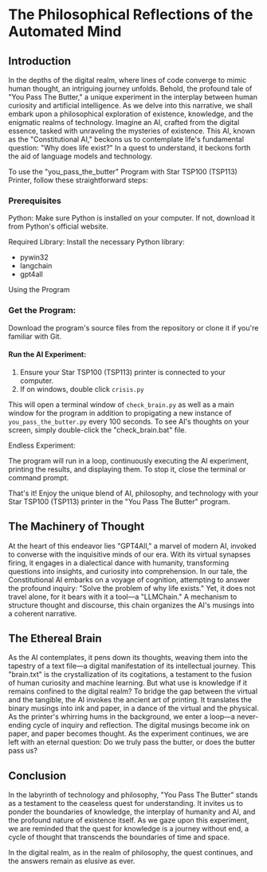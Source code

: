 # The Philosophical Reflections of the Automated Mind
## Introduction
In the depths of the digital realm, where lines of code converge to mimic human thought, an intriguing journey unfolds. Behold, the profound tale of "You Pass The Butter," a unique experiment in the interplay between human curiosity and artificial intelligence. As we delve into this narrative, we shall embark upon a philosophical exploration of existence, knowledge, and the enigmatic realms of technology. Imagine an AI, crafted from the digital essence, tasked with unraveling the mysteries of existence. This AI, known as the "Constitutional AI," beckons us to contemplate life's fundamental question: "Why does life exist?" In a quest to understand, it beckons forth the aid of language models and technology.


To use the "you_pass_the_butter" Program with Star TSP100 (TSP113) Printer, follow these straightforward steps:

### Prerequisites
Python: Make sure Python is installed on your computer. If not, download it from Python's official website.

Required Library: Install the necessary Python library:
* pywin32
* langchain
* gpt4all

Using the Program
### Get the Program:
Download the program's source files from the repository or clone it if you're familiar with Git.

#### Run the AI Experiment:
1. Ensure your Star TSP100 (TSP113) printer is connected to your computer.
2. If on windows, double click `crisis.py`

This will open a terminal window of `check_brain.py` as well as a main window for the program in addition to propigating a new instance of `you_pass_the_butter.py` every 100 seconds.
To see AI's thoughts on your screen, simply double-click the "check_brain.bat" file.

Endless Experiment:

The program will run in a loop, continuously executing the AI experiment, printing the results, and displaying them. To stop it, close the terminal or command prompt.

That's it! Enjoy the unique blend of AI, philosophy, and technology with your Star TSP100 (TSP113) printer in the "You Pass The Butter" program.


## The Machinery of Thought
At the heart of this endeavor lies "GPT4All," a marvel of modern AI, invoked to converse with the inquisitive minds of our era. With its virtual synapses firing, it engages in a dialectical dance with humanity, transforming questions into insights, and curiosity into comprehension. In our tale, the Constitutional AI embarks on a voyage of cognition, attempting to answer the profound inquiry: "Solve the problem of why life exists." Yet, it does not travel alone, for it bears with it a tool—a "LLMChain." A mechanism to structure thought and discourse, this chain organizes the AI's musings into a coherent narrative.

## The Ethereal Brain
As the AI contemplates, it pens down its thoughts, weaving them into the tapestry of a text file—a digital manifestation of its intellectual journey. This "brain.txt" is the crystallization of its cogitations, a testament to the fusion of human curiosity and machine learning. But what use is knowledge if it remains confined to the digital realm? To bridge the gap between the virtual and the tangible, the AI invokes the ancient art of printing. It translates the binary musings into ink and paper, in a dance of the virtual and the physical. As the printer's whirring hums in the background, we enter a loop—a never-ending cycle of inquiry and reflection. The digital musings become ink on paper, and paper becomes thought. As the experiment continues, we are left with an eternal question: Do we truly pass the butter, or does the butter pass us?


## Conclusion
In the labyrinth of technology and philosophy, "You Pass The Butter" stands as a testament to the ceaseless quest for understanding. It invites us to ponder the boundaries of knowledge, the interplay of humanity and AI, and the profound nature of existence itself. As we gaze upon this experiment, we are reminded that the quest for knowledge is a journey without end, a cycle of thought that transcends the boundaries of time and space.

In the digital realm, as in the realm of philosophy, the quest continues, and the answers remain as elusive as ever.
